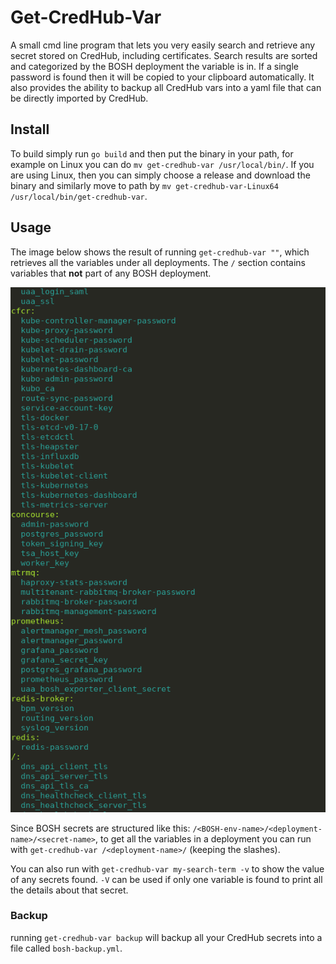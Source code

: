 # Get-CredHub-Var

A small cmd line program that lets you very easily search and retrieve any secret stored on CredHub, including certificates.
Search results are sorted and categorized by the BOSH deployment the variable is in. If a single password is found then it will be copied to your clipboard automatically. It also provides the ability to backup all CredHub vars into a yaml file that can be directly imported by CredHub.

## Install

To build simply run `go build` and then put the binary in your path, for example on Linux you can do `mv get-credhub-var /usr/local/bin/`. If you are using Linux, then
you can simply choose a release and download the binary and similarly move to path by `mv get-credhub-var-Linux64 /usr/local/bin/get-credhub-var`.

## Usage

The image below shows the result of running `get-credhub-var ""`, which retrieves all the variables under all deployments.
The `/` section contains variables that **not** part of any BOSH deployment.

![Example results](imgs/example.png)

Since BOSH secrets are structured like this: `/<BOSH-env-name>/<deployment-name>/<secret-name>`, to get all the variables in a deployment you can run with
`get-credhub-var /<deployment-name>/` (keeping the slashes).

You can also run with `get-credhub-var my-search-term -v` to show the value of any secrets found. `-V` can be used if only one variable is found to print all the details
about that secret.

### Backup

running `get-credhub-var backup` will backup all your CredHub secrets into a file called `bosh-backup.yml`.